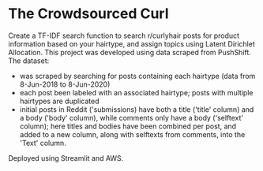 # The Crowdsourced Curl
 Create a TF-IDF search function to search r/curlyhair posts for product information based on your hairtype, and assign topics using Latent Dirichlet Allocation. This project was developed using data scraped from PushShift. The dataset:
 - was scraped by searching for posts containing each hairtype (data from 8-Jun-2018 to 8-Jun-2020)
 - each post been labeled with an associated hairtype; posts with multiple hairtypes are duplicated
 - initial posts in Reddit ('submissions) have both a title ('title' column) and a body ('body' column), while comments only have a body ('selftext' column); here titles and bodies have been combined per post, and added to a new column, along with selftexts from comments, into the 'Text' column.
 
 Deployed using Streamlit and AWS. 
